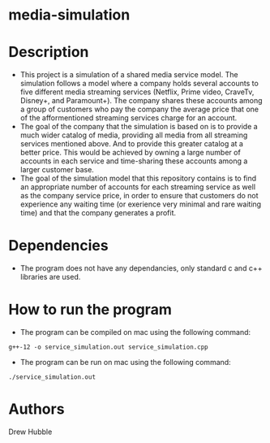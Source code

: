 # media-simulation

# Description

* This project is a simulation of a shared media service model. The simulation follows a model where a company holds several accounts to five different media streaming services (Netflix, Prime video, CraveTv, Disney+, and Paramount+). The company shares these accounts among a group of customers who pay the company the average price that one of the afformentioned streaming services charge for an account.
* The goal of the company that the simulation is based on is to provide a much wider catalog of media, providing all media from all streaming services mentioned above. And to provide this greater catalog at a better price. This would be achieved by owning a large number of accounts in each service and time-sharing these accounts among a larger customer base.
* The goal of the simulation model that this repository contains is to find an appropriate number of accounts for each streaming service as well as the company service price, in order to ensure that customers do not experience any waiting time (or exerience very minimal and rare waiting time) and that the company generates a profit.

# Dependencies

* The program does not have any dependancies, only standard c and c++ libraries are used.

# How to run the program
* The program can be compiled on mac using the following command:
```
g++-12 -o service_simulation.out service_simulation.cpp
```
* The program can be run on mac using the following command:
```
./service_simulation.out
```

# Authors

Drew Hubble

